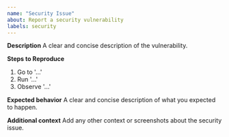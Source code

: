 ```yaml
---
name: "Security Issue"
about: Report a security vulnerability
labels: security
---
```


**Description**
A clear and concise description of the vulnerability.

**Steps to Reproduce**

1. Go to '...'
2. Run '...'
3. Observe '...'

**Expected behavior**
A clear and concise description of what you expected to happen.

**Additional context**
Add any other context or screenshots about the security issue.
